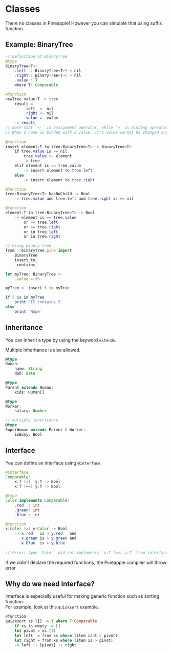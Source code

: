 # Classes
There no classes in Pineapple! However you can simulate that using suffix function.

## Example: BinaryTree
```java
// Definition of BinaryTree
@type 
BinaryTree<T>:
    .left  : BinaryTree<T>? = nil
    .right : BinaryTree<T>? = nil
    .value : T
    where T: Comparable

@function
newTree value:T -> tree
    result =
        .left  <- nil
        .right <- nil
        .value =  value
    -> result
// Note that `<-` is assignment operator, while `=` is binding operator.  
// When a name is binded with a value, it's value cannot be changed anymore
    
@function
insert element:T to tree:BinaryTree<T> -> BinaryTree<T>
    if tree.value is == nil
        tree.value <- element
        -> tree
    elif element is <= tree.value
        -> insert element to tree.left
    else
        -> insert element to tree.right

@function
tree:BinaryTree<T> hasNoChild -> Bool
    -> tree.value and tree.left and tree.right is == nil

@function
element:T in tree:BinaryTree<T> -> Bool
    -> element is == tree.value 
        or == tree.left 
        or == tree.right 
        or in tree.left 
        or in tree.right
```

```ts
// Using binary tree
from ./binaryTree.pine import 
    BinaryTree
    insert_to_
    _contains_

let myTree: BinaryTree <-
    .value = 99

myTree <- insert 5 to myTree

if 5 is in myTree
    print `It contains 5`
else 
    print `Nope`
```

## Inheritance
You can inherit a type by using the keyword `extends`.

Multiple inheritance is also allowed.
```ts
@type 
Human:
    name: String
    dob: Date

@type 
Parent extends Human:
    kids: Human[]

@type
Worker:
    salary: Number

// multiple inheritance
@type
SuperWoman extends Parent & Worker:
    isBusy: Bool

```

## Interface
You can define an interface using `@interface`.  
```java
@interface 
Comparable:
    x:T (>)  y:T -> Bool
    x:T (==) y:T -> Bool

@type
Color implements Comparable:
    .red  : int
    .green: int
    .blue : int

@function
x:Color (>) y:Color -> Bool
    -> x.red   is > y.red   and
       x.green is > y.green and
       x.blue  is > y.blue 
    
// Error: type `Color` did not implements `x:T (==) y:T` from interface `Comparable`
```
If we didn't declare the required functions, the Pineapple compiler will throw error.

## Why do we need interface?
Interface is especially useful for making generic function such as sorting function.  
For example, look at this `quicksort` example.

```hs
@function
quicksort xs:T[] -> T where T:Comparable
    if xs is empty -> []
    let pivot = xs.(1)
    let left  = from xs where (item isnt > pivot)
    let right = from xs where (item is > pivot)
    -> left ++ [pivot] ++ right

```
